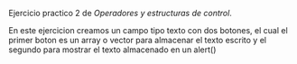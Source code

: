 Ejercicio practico 2 de _Operadores y estructuras de control_.

En este ejercicion creamos un campo tipo texto con dos botones, el cual el primer boton es un array o vector para almacenar
el texto escrito y el segundo para mostrar el texto almacenado en un alert()
